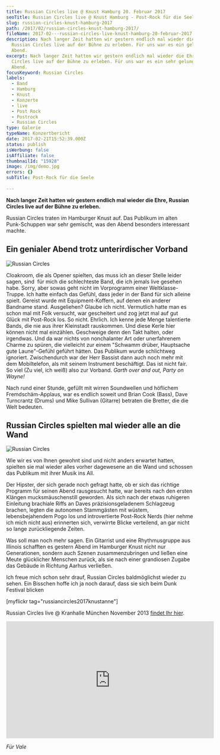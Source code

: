 ```yaml
---
title: Russian Circles live @ Knust Hamburg 20. Februar 2017
seoTitle: Russian Circles live @ Knust Hamburg - Post-Rock für die Seele
slug: russian-circles-knust-hamburg-2017
path: /2017/02/russian-circles-knust-hamburg-2017/
fileName: 2017-02---russian-circles-live-knust-hamburg-20-februar-2017.md
description: Nach langer Zeit hatten wir gestern endlich mal wieder die Ehre
  Russian Circles live auf der Bühne zu erleben. Für uns war es ein gelungener
  Abend.
excerpt: Nach langer Zeit hatten wir gestern endlich mal wieder die Ehre Russian
  Circles live auf der Bühne zu erleben. Für uns war es ein sehr gelungener
  Abend.
focusKeyword: Russian Circles
labels:
  - Band
  - Hamburg
  - Knust
  - Konzerte
  - live
  - Post Rock
  - Postrock
  - Russian Circles
type: Galerie
typeName: Konzertbericht
date: 2017-02-21T15:52:39.000Z
status: publish
isWerbung: false
isAffiliate: false
thumbnailId: "15928"
image: /img/demo.jpg
errors: {}
subTitle: Post-Rock für die Seele
  
---
```


**Nach langer Zeit hatten wir gestern endlich mal wieder die Ehre, Russian
Circles live auf der Bühne zu erleben.**

Russian Circles traten im Hamburger Knust auf. Das Publikum im alten
Punk-Schuppen war sehr gemischt, was den Abend besonders interessant machte.

## Ein genialer Abend trotz unterirdischer Vorband

![Russian Circles](http://cardamonchai.com/wp-content/uploads/2017/02/33033221775_fbbf17d9c7_z.jpg)

Cloakroom, die als Opener spielten, das muss ich an dieser Stelle leider sagen,
sind  für mich die schlechteste Band, die ich jemals live gesehen habe. Sorry,
aber sowas geht nicht im Vorprogramm einer Weltklasse-Truppe. Ich hatte einfach
das Gefühl, dass jeder in der Band für sich alleine spielt. Gereist wurde mit
Equipment-Koffern, auf denen ein anderer Bandname stand. Ausgeliehen? Glaube ich
nicht. Vermutlich hatte man es schon mal mit Folk versucht, war gescheitert und
zog jetzt mal auf gut Glück mit Post-Rock los. So nicht. Ehrlich. Ich kenne jede
Menge talentierte Bands, die nie aus ihrer Kleinstadt rauskommen. Und diese
Kerle hier können nicht mal einzählen. Geschweige denn den Takt halten, oder
irgendwas. Und da war nichts von nonchalanter Art oder unerfahrenem Charme zu
spüren, die vielleicht zur einem "Schwamm drüber, Hauptsache gute Laune"-Gefühl
geführt hätten. Das Publikum wurde schlichtweg ignoriert. Zwischendurch war der
Herr Bassist dann auch noch mehr mit dem Mobiltelefon, als mit seinem Instrument
beschäftigt. Das ist nicht fair. So viel (Zu viel, ich weiß) also zur Vorband.
_Garth over and out, Party on Wayne!_

Nach rund einer Stunde, gefüllt mit wirren Soundwellen und höflichem
Fremdschäm-Applaus, war es endlich soweit und Brian Cook (Bass), Dave Turncrantz
(Drums) und Mike Sullivan (Gitarre) betraten die Bretter, die die Welt bedeuten.

## Russian Circles spielten mal wieder alle an die Wand

![Russian Circles](http://cardamonchai.com/wp-content/uploads/2017/02/32877461962_1cd8da421f_z.jpg)

Wie wir es von Ihnen gewohnt sind und nicht anders erwartet hatten, spielten sie
mal wieder alles vorher dagewesene an die Wand und schossen das Publikum mit
ihrer Musik ins All.

Der Hipster, der sich gerade noch gefragt hatte, ob er sich das richtige
Programm für seinen Abend rausgesucht hatte, war bereits nach den ersten Klängen
mucksmäuschenstill geworden. Als sich nach der etwas ruhigeren Einleitung
brachiale Riffs an Daves präzisionsgeladenem Schlagzeug brachen, legten die
autonomen Stammgästen mit wüstem, lebensbejahendem Pogo los und introvertierte
Post-Rock Nerds (hier nehme ich mich nicht aus) erinnerten sich, verwirrte
Blicke verteilend, an gar nicht so lange zurückliegende Zeiten.

Was soll man noch mehr sagen. Ein Gitarrist und eine Rhythmusgruppe aus Illinois
schafften es gestern Abend im Hamburger Knust nicht nur Generationen, sondern
auch Szenen zusammenzubringen und ließen eine Meute glücklicher Menschen zurück,
als sie nach einer grandiosen Zugabe das Gebäude in Richtung Aarhus verließen.

Ich freue mich schon sehr drauf, Russian Circles baldmöglichst wieder zu sehen.
Ein Bisschen hoffe ich ja noch darauf, dass sie sich beim Dunk Festival blicken

[myflickr tag="russiancircles2017knustanne"]

Russian Circles live @ Kranhalle München November 2013
[findet Ihr hier](/2013/11/russian-circles-live-kranhalle-munchen/).

<iframe src="https://www.youtube.com/embed/ONzYMVrhTyk" width="560" height="315" frameborder="0" allowfullscreen="allowfullscreen"></iframe>

_Für Vale_

  